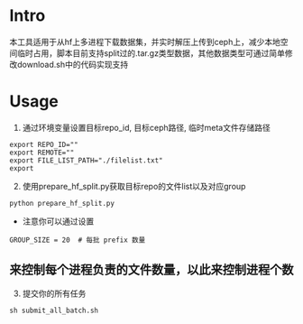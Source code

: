 # Intro
本工具适用于从hf上多进程下载数据集，并实时解压上传到ceph上，减少本地空间临时占用，脚本目前支持split过的.tar.gz类型数据，其他数据类型可通过简单修改download.sh中的代码实现支持

# Usage

1. 通过环境变量设置目标repo_id, 目标ceph路径, 临时meta文件存储路径
```
export REPO_ID=""
export REMOTE=""
export FILE_LIST_PATH="./filelist.txt"
export 
```
2. 使用prepare_hf_split.py获取目标repo的文件list以及对应group
```
python prepare_hf_split.py
```
- 注意你可以通过设置
```
GROUP_SIZE = 20  # 每批 prefix 数量
```
来控制每个进程负责的文件数量，以此来控制进程个数
- 
3. 提交你的所有任务
```
sh submit_all_batch.sh
```
